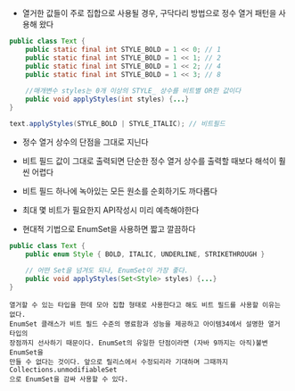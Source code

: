 * 열거한 값들이 주로 집합으로 사용될 경우, 구닥다리 방법으로 정수 열거 패턴을 사용해 왔다
```java
public class Text {
    public static final int STYLE_BOLD = 1 << 0; // 1
    public static final int STYLE_BOLD = 1 << 1; // 2
    public static final int STYLE_BOLD = 1 << 2; // 4
    public static final int STYLE_BOLD = 1 << 3; // 8
    
    //매개변수 styles는 0개 이상의 STYLE_ 상수를 비트별 OR한 값이다
    public void applyStyles(int styles) {...}
}

text.applyStyles(STYLE_BOLD | STYLE_ITALIC); // 비트필드
```

* 정수 열거 상수의 단점을 그대로 지닌다
* 비트 필드 값이 그대로 출력되면 단순한 정수 열거 상수를 출력할 때보다 해석이 훨씬 어렵다
* 비트 필드 하나에 녹아있는 모든 원소를 순회하기도 까다롭다
* 최대 몇 비트가 필요한지 API작성시 미리 예측해야한다

* 현대적 기법으로 EnumSet을 사용하면 짧고 깔끔하다
```java
public class Text {
    public enum Style { BOLD, ITALIC, UNDERLINE, STRIKETHROUGH }
    
    // 어떤 Set을 넘겨도 되나, EnumSet이 가장 좋다.
    public void applyStyles(Set<Style> styles) {...}
}
```

```
열거할 수 있는 타입을 한데 모아 집합 형태로 사용한다고 해도 비트 필드를 사용할 이유는 없다.
EnumSet 클래스가 비트 필드 수준의 명료함과 성능을 제공하고 아이템34에서 설명한 열거 타입의
장점까지 선사하기 때문이다. EnumSet의 유일한 단점이라면 (자바 9까지는 아직)불변 EnumSet을
만들 수 없다는 것이다. 앞으로 릴리스에서 수정되리라 기대하며 그때까지 Collections.unmodifiableSet
으로 EnumSet을 감싸 사용할 수 있다.
```
